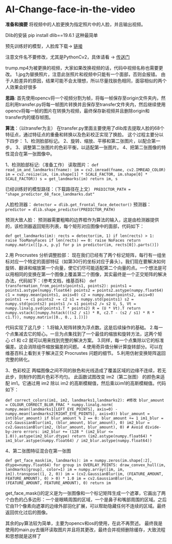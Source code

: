 # AI-Change-face-in-the-video
**准备和摘要**
将视频中的人脸更换为指定照片中的人脸，并且输出视频。

Dlib的安装  pip install dlib==19.6.1  这种最简单

预先训练好的模型，人脸库下载-> <a href="http://sourceforge.net/projects/dclib/files/dlib/v18.10/shape_predictor_68_face_landmarks.dat.bz2
">链接</a>

注意文件名不要修改，尤其是PythonCv2，具体请看 -> <a href="https://stackoverflow.com/questions/48250703/python-attributeerror-module-cv2-has-no-attribute-videocapture?rq=1">传送门</a>

trump.mp4为被更换的视频，大家如果改换视频的话，代码中视频名称也需要更改。
1.jpg为替换照片，注意此张照片和视频中只能有一个面部，否则会报错。
由于人脸差异的原因，结果可能不会太理想，所以尽量找肤色相同，面容相似的两个人效果会好很多

**思路**:
	首先使用opencv将一个视频分割为帧，将每一帧保存至origin文件夹内，然后利用transfer.py将每一帧图片转换并且保存至transfer文件夹内，然后继续使用opencv将每一帧的图片在转换为视频，最终保存新视频并且删除origin和 transfer内的缓存帧图。

**算法**：（以transfer为主）
	在transfer.py里面主要使用了dlib库去提取人脸的68个特征点，通过特征点的重叠和转换以及色彩校正实现了换脸。
这个过程主要分以下四步：
1、检测脸部标记。
2、旋转、缩放、平移和第二张图片，以配合第一步。
3、调整第二张图片的色彩平衡，以适配第一张图片。
4、把第二张图像的特性混合在第一张图像中。

1、检测脸部标记:（准备工作）
	读取图片：
`def read_im_and_landmarks(fname):
    im = cv2.imread(fname, cv2.IMREAD_COLOR)
    im = cv2.resize(im, (im.shape[1] * SCALE_FACTOR,
                         im.shape[0] * SCALE_FACTOR))
    s = get_landmarks(im)
return im, s`

已经训练好的模型路径：（下载路径在上文）
`PREDICTOR_PATH = "shape_predictor_68_face_landmarks.dat"`

人脸检测器：
`detector = dlib.get_frontal_face_detector()`
预测器：
`predictor = dlib.shape_predictor(PREDICTOR_PATH)`

预测大致人脸：
预测器需要粗略的边界框作为算法的输入，这是由检测器提供的，该检测器返回矩形列表，每个矩形对应图像中的面部，代码如下：

`def get_landmarks(im):
    rects = detector(im, 1)
    if len(rects) > 1:
        raise TooManyFaces
    if len(rects) == 0:
        raise NoFaces
    return numpy.matrix([[p.x, p.y] for p in predictor(im, rects[0]).parts()])`

2.用 Procrustes 分析调整脸部：
现在我们已经有了两个标记矩阵，每行有一组坐标对应一个特定的面部特征（如第30行的坐标对应于鼻头）。我们现在要解决如何旋转、翻译和缩放第一个向量，使它们尽可能适配第二个向量的点。一个想法是可以用相同的变换在第一个图像上覆盖第二个图像，其实最终是一个正交矩阵的解决办法，代码如下：（参考文档，维基百科）
`def transformation_from_points(points1, points2):
    points1 = points1.astype(numpy.float64)
    points2 = points2.astype(numpy.float64)
    c1 = numpy.mean(points1, axis=0)
    c2 = numpy.mean(points2, axis=0)
    points1 -= c1
    points2 -= c2
    s1 = numpy.std(points1)
    s2 = numpy.std(points2)
    points1 /= s1
    points2 /= s2
    U, S, Vt = numpy.linalg.svd(points1.T * points2)
    R = (U * Vt).T
    return numpy.vstack([numpy.hstack(((s2 / s1) * R,
                                       c2.T - (s2 / s1) * R * c1.T)),
                         numpy.matrix([0., 0., 1.])])`

代码实现了这几步：
1.将输入矩阵转换为浮点数。这是后续操作的基础。
2.每一个点集减去它的矩心。一旦为点集找到了一个最佳的缩放和旋转方法，这两个矩心 c1 和 c2 就可以用来找到完整的解决方案。
3.同样，每一个点集除以它的标准偏差。这会消除组件缩放偏差的问题。
4.使用奇异值分解计算旋转部分。可以在维基百科上看到关于解决正交 Procrustes 问题的细节。
5.利用仿射变换矩阵返回完整的转化。


3、色彩校正
	两幅图像之间不同的肤色和光线造成了覆盖区域的边缘不连续，若无此步，则制作的图片色彩不均匀。
此函数试图改变 im2（第二张图） 的颜色来适配 im1。它通过用 im2 除以 im2 的高斯模糊值，然后乘以im1的高斯模糊值。代码如下：

`def correct_colors(im1, im2, landmarks1,landmarks2): #修改
    blur_amount = COLOUR_CORRECT_BLUR_FRAC * numpy.linalg.norm(
        numpy.mean(landmarks1[LEFT_EYE_POINTS], axis=0) -
        numpy.mean(landmarks2[RIGHT_EYE_POINTS], axis=0))
    blur_amount = int(blur_amount)
    if blur_amount % 2 == 0:
        blur_amount += 1
    im1_blur = cv2.GaussianBlur(im1, (blur_amount, blur_amount), 0)
    im2_blur = cv2.GaussianBlur(im2, (blur_amount, blur_amount), 0)
    # Avoid divide-by-zero errors:
    im2_blur += (128 * (im2_blur <= 1.0)).astype(im2_blur.dtype)
    return (im2.astype(numpy.float64) * im1_blur.astype(numpy.float64) /
            im2_blur.astype(numpy.float64))
`
	
4、第二张图特征混合在第一张图

`def get_face_mask(im, landmarks):
    im = numpy.zeros(im.shape[:2], dtype=numpy.float64)
    for group in OVERLAY_POINTS:
        draw_convex_hull(im,
                         landmarks[group],
                         color=1)
    im = numpy.array([im, im, im]).transpose((1, 2, 0))
    im = (cv2.GaussianBlur(im, (FEATURE_AMOUNT, FEATURE_AMOUNT), 0) > 0) * 1.0
    im = cv2.GaussianBlur(im, (FEATURE_AMOUNT, FEATURE_AMOUNT), 0)
    return im`

get_face_mask()的定义是为一张图像和一个标记矩阵生成一个遮罩，它画出了两个白色的凸多边形：一个是眼睛周围的区域，一个是鼻子和嘴部周围的区域。之后它由11个像素向遮罩的边缘外部羽化扩展，可以帮助隐藏任何不连续的区域。最终返回优化过后的图像。

其余的py算法较为简单，主要为opencv和os的使用，在此不再赘述。
最终我是使用的main.py去循环读取图片并且将其更改，最终合并视频删除缓存，大致流程和思想就是这样了

